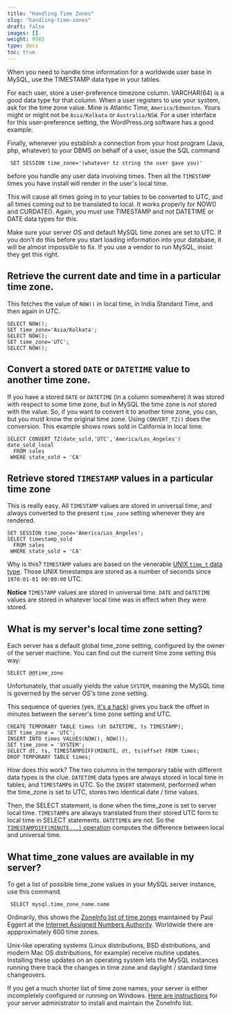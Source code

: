 ```yaml
---
title: "Handling Time Zones"
slug: "handling-time-zones"
draft: false
images: []
weight: 9985
type: docs
toc: true
---
```


When you need to handle time information for a worldwide user base in MySQL, use the TIMESTAMP data type in your tables.

For each user, store a user-preference timezone column. VARCHAR(64) is a good data type for that column. When a user registers to use your system, ask for the time zone value. Mine is Atlantic Time, `America/Edmonton`. Yours might or might not be `Asia/Kolkata` or `Australia/NSW`. For a user interface for this user-preference setting, the WordPress.org software has a good example.

Finally, whenever you establish a connection from your host program (Java, php, whatever) to your DBMS on behalf of a user, issue the SQL command

     SET SESSION time_zone='(whatever tz string the user gave you)'

before you handle any user data involving times. Then all the `TIMESTAMP` times you have install will render in the user's local time.

This will cause all times going in to your tables to be converted to UTC, and all times coming out to be translated to local. It works properly for NOW() and CURDATE(). Again, you must use TIMESTAMP and not DATETIME or DATE data types for this.

Make sure your server OS and default MySQL time zones are set to UTC. If you don't do this before you start loading information into your database, it will be almost impossible to fix. If you use a vendor to run MySQL, insist they get this right.

## Retrieve the current date and time in a particular time zone.
This fetches the value of `NOW()` in local time, in India Standard Time, and then again in UTC.

    SELECT NOW();
    SET time_zone='Asia/Kolkata'; 
    SELECT NOW();
    SET time_zone='UTC'; 
    SELECT NOW();





## Convert a stored `DATE` or `DATETIME` value to another time zone.
If you have a stored `DATE` or `DATETIME` (in a column somewhere) it was stored with respect to some time zone, but in MySQL the time zone is *not* stored with the value.  So, if you want to convert it to another time zone, you can, but you must know the original time zone. Using `CONVERT_TZ()` does the conversion.  This example shows rows sold in California in local time.

    SELECT CONVERT_TZ(date_sold,'UTC','America/Los_Angeles') date_sold_local
      FROM sales
     WHERE state_sold = 'CA'



## Retrieve stored `TIMESTAMP` values in a particular time zone
This is really easy. All `TIMESTAMP` values are stored in universal time, and always converted to the present `time_zone` setting whenever they are rendered.  

    SET SESSION time_zone='America/Los_Angeles'; 
    SELECT timestamp_sold
      FROM sales
     WHERE state_sold = 'CA'

Why is this? `TIMESTAMP` values are based on the venerable [UNIX `time_t` data type][1]. Those UNIX timestamps are stored as a number of seconds since `1970-01-01 00:00:00` UTC. 

**Notice** `TIMESTAMP` values are stored in universal time. `DATE` and `DATETIME` values are stored in whatever local time was in effect when they were stored.


  [1]: https://en.wikipedia.org/wiki/Unix_time

## What is my server's local time zone setting?
Each server has a default global time_zone setting, configured by the owner of the server machine. You can find out the current time zone setting this way:

    SELECT @@time_zone

Unfortunately, that usually yields the value `SYSTEM`, meaning the MySQL time is governed by the server OS's time zone setting.   

This sequence of queries (yes, [it's a hack][1]) gives you back the offset in minutes between the server's time zone setting and UTC.

    CREATE TEMPORARY TABLE times (dt DATETIME, ts TIMESTAMP);
    SET time_zone = 'UTC';
    INSERT INTO times VALUES(NOW(), NOW());
    SET time_zone = 'SYSTEM';
    SELECT dt, ts, TIMESTAMPDIFF(MINUTE, dt, ts)offset FROM times;
    DROP TEMPORARY TABLE times;

How does this work? The two columns in the temporary table with different data types is the clue.  `DATETIME` data types are always stored in local time in tables, and `TIMESTAMP`s in UTC.  So the `INSERT` statement, performed when the time_zone is set to UTC, stores two identical date / time values.

Then, the SELECT statement, is done when the time_zone is set to server local time. `TIMESTAMP`s are always translated from their stored UTC form to local time in SELECT statements.  `DATETIME`s are not. So the [`TIMESTAMPDIFF(MINUTE...)` operation][2] computes the difference between local and universal time.


  [1]: https://en.wikipedia.org/wiki/Kludge#Computer_science
  [2]: https://dev.mysql.com/doc/refman/5.7/en/date-and-time-functions.html#function_timestampdiff

## What time_zone values are available in my server?
To get a list of possible time_zone values in your MySQL server instance, use this command.

     SELECT mysql.time_zone_name.name

Ordinarily, this shows the [ZoneInfo list of time zones][1] maintained by Paul Eggert at the [Internet Assigned Numbers Authority][2]. Worldwide there are appproximately 600 time zones.

Unix-like operating systems (Linux distributions, BSD distributions, and modern Mac OS distributions, for example) receive routine updates. Installing these updates on an operating system lets the MySQL instances running there track the changes in time zone and daylight / standard time changeovers.

If you get a much shorter list of time zone names, your server is either incompletely configured or running on Windows.  [Here are instructions][3] for your server administrator to install and maintain the ZoneInfo list.


  [1]: https://www.iana.org/time-zones
  [2]: https://www.iana.org/
  [3]: https://dev.mysql.com/doc/refman/5.7/en/time-zone-support.html

